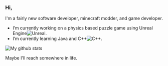 ### Hi,


I'm a fairly new software developer, minecraft modder, and game developer.

- I’m currently working on a physics based puzzle game using Unreal Engine![Unreal](https://img.shields.io/badge/%C2%A0-black?style=flat&logo=unrealengine).
- I’m currently learning Java and C++![C++](https://img.shields.io/badge/%C2%A0-black?style=flat&logo=cplusplus).

![My github stats](https://github-readme-stats.vercel.app/api?username=Wiilly888&count_private=true&show_icons=true&include_all_commits=true&theme=great-gatsby)

Maybe I'll reach somewhere in life.
<!--
To be added in the future
## Programming Languages:
- Python ![Python](https://img.shields.io/badge/%C2%A0-black?style=flat&logo=python)
- 
-->
